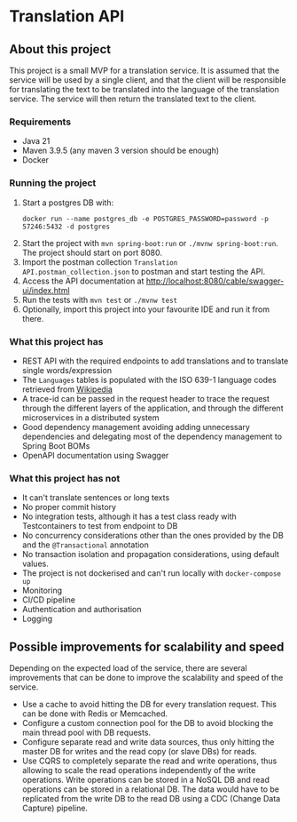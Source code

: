 # Translation API
## About this project
This project is a small MVP for a translation service. It is assumed that the service will be used by a single client, 
and that the client will be responsible for translating the text to be translated into the language of the translation service. 
The service will then return the translated text to the client.

### Requirements
- Java 21
- Maven 3.9.5 (any maven 3 version should be enough)
- Docker

### Running the project
1. Start a postgres DB with:
    ```
    docker run --name postgres_db -e POSTGRES_PASSWORD=password -p 57246:5432 -d postgres
    ```
2. Start the project with `mvn spring-boot:run` or `./mvnw spring-boot:run`. The project should start on port 8080.
3. Import the postman collection `Translation API.postman_collection.json` to postman and start testing the API.
4. Access the API documentation at [http://localhost:8080/cable/swagger-ui/index.html](http://localhost:8080/cable/swagger-ui/index.html)
5. Run the tests with `mvn test` or `./mvnw test`
6. Optionally, import this project into your favourite IDE and run it from there.

### What this project has
- REST API with the required endpoints to add translations and to translate single words/expression
- The `Languages` tables is populated with the ISO 639-1 language codes retrieved from 
[Wikipedia](https://en.wikipedia.org/wiki/List_of_ISO_639-1_codes)
- A trace-id can be passed in the request header to trace the request through the different layers of the application, 
and through the different microservices in a distributed system
- Good dependency management avoiding adding unnecessary dependencies and delegating most of the dependency management to Spring Boot BOMs
- OpenAPI documentation using Swagger

### What this project has not
- It can't translate sentences or long texts
- No proper commit history
- No integration tests, although it has a test class ready with Testcontainers to test from endpoint to DB
- No concurrency considerations other than the ones provided by the DB and the `@Transactional` annotation
- No transaction isolation and propagation considerations, using default values.
- The project is not dockerised and can't run locally with `docker-compose up`
- Monitoring
- CI/CD pipeline
- Authentication and authorisation
- Logging

## Possible improvements for scalability and speed
Depending on the expected load of the service, there are several improvements that can be done to improve the scalability and speed of the service.
- Use a cache to avoid hitting the DB for every translation request. This can be done with Redis or Memcached.
- Configure a custom connection pool for the DB to avoid blocking the main thread pool with DB requests.
- Configure separate read and write data sources, thus only hitting the master DB for writes and the read copy (or slave DBs) for reads.
- Use CQRS to completely separate the read and write operations, thus allowing to scale the read operations independently of the write operations. 
Write operations can be stored in a NoSQL DB and read operations can be stored in a relational DB.
The data would have to be replicated from the write DB to the read DB using a CDC (Change Data Capture) pipeline. 
